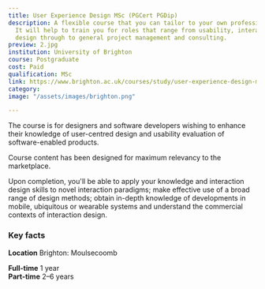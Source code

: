 ```yaml
---
title: User Experience Design MSc (PGCert PGDip)
description: A flexible course that you can tailor to your own professional interests.
  It will help to train you for roles that range from usability, interaction and interface
  design through to general project management and consulting.
preview: 2.jpg
institution: University of Brighton
course: Postgraduate
cost: Paid
qualification: MSc
link: https://www.brighton.ac.uk/courses/study/user-experience-design-msc-pgcert-pgdip.aspx
category: 
image: "/assets/images/brighton.png"

---
```

The course is for designers and software developers wishing to enhance their knowledge of user-centred design and usability evaluation of software-enabled products.

Course content has been designed for maximum relevancy to the marketplace.

Upon completion, you'll be able to apply your knowledge and interaction design skills to novel interaction paradigms; make effective use of a broad range of design methods; obtain in-depth knowledge of developments in mobile, ubiquitous or wearable systems and understand the commercial contexts of interaction design.

### Key facts

**Location** Brighton: Moulsecoomb

**Full-time** 1 year  
**Part-time** 2–6 years